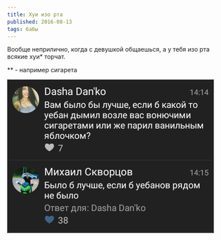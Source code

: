 ```yaml
---
title: Хуи изо рта
published: 2016-08-13
tags: бабы
---
```


Вообще неприлично, когда с девушкой общаешься, а у тебя изо рта всякие хуи* торчат.

** - например сигарета

![](/content/guz6mdlooze.jpg)
